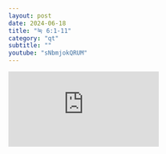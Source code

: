```yaml
---
layout: post
date: 2024-06-18
title: "눅 6:1-11"
category: "qt"
subtitle: ""
youtube: "sNbmjokQRUM"
---
```


<div class="youtube margin-large">
    <iframe src="https://www.youtube.com/embed/sNbmjokQRUM" title="YouTube video player" frameborder="0" allow="accelerometer; autoplay; clipboard-write; encrypted-media; gyroscope; picture-in-picture; web-share" allowfullscreen></iframe>
</div>

